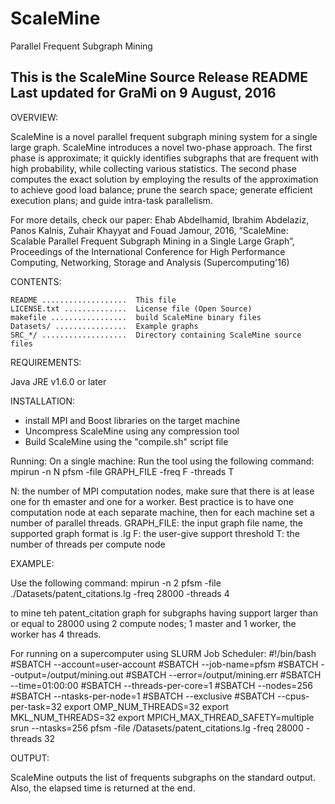 # ScaleMine
Parallel Frequent Subgraph Mining

This is the ScaleMine Source Release README
Last updated for GraMi on 9 August, 2016
-----------------------------------------------------------------------------

OVERVIEW:

ScaleMine is a novel parallel frequent subgraph mining system for a single large
graph. ScaleMine introduces a novel two-phase approach. The first phase is 
approximate; it quickly identifies subgraphs that are frequent with high 
probability, while collecting various statistics. The second phase computes the
exact solution by employing the results of the approximation to achieve good 
load balance; prune the search space; generate efficient execution plans; and 
guide intra-task parallelism.

For more details, check our paper:
Ehab Abdelhamid, Ibrahim Abdelaziz, Panos Kalnis, Zuhair Khayyat and Fouad
Jamour, 2016, “ScaleMine: Scalable Parallel Frequent Subgraph Mining in a Single
Large Graph”, Proceedings of the International Conference for High Performance
Computing, Networking, Storage and Analysis (Supercomputing'16)

CONTENTS:

    README ...................  This file
    LICENSE.txt ..............  License file (Open Source)
    makefile .................  build ScaleMine binary files
    Datasets/ ................  Example graphs
    SRC_*/ ...................  Directory containing ScaleMine source files


REQUIREMENTS:

Java JRE v1.6.0 or later

INSTALLATION:

- install MPI and Boost libraries on the target machine
- Uncompress ScaleMine using any compression tool
- Build ScaleMine using the "compile.sh" script file

Running:
On a single machine:
Run the tool using the following command:
mpirun -n N pfsm -file GRAPH_FILE -freq F -threads T

N: the number of MPI computation nodes, make sure that there is at lease one 
for th emaster and one for a worker. Best practice is to have one computation
node at each separate machine, then for each machine set a number of parallel
threads.
GRAPH_FILE: the input graph file name, the supported graph format is .lg
F: the user-give support threshold
T: the number of threads per compute node

EXAMPLE:

Use the following command:
mpirun -n 2 pfsm -file ./Datasets/patent_citations.lg -freq 28000 -threads 4

to mine teh patent_citation graph for subgraphs having support larger than or
equal to 28000 using 2 compute nodes; 1 master and 1 worker, the worker has 4
threads.

For running on a supercomputer using SLURM Job Scheduler:
#!/bin/bash
#SBATCH --account=user-account
#SBATCH --job-name=pfsm
#SBATCH --output=/output/mining.out
#SBATCH --error=/output/mining.err
#SBATCH --time=01:00:00
#SBATCH --threads-per-core=1
#SBATCH --nodes=256
#SBATCH --ntasks-per-node=1
#SBATCH --exclusive
#SBATCH --cpus-per-task=32
export OMP_NUM_THREADS=32
export MKL_NUM_THREADS=32
export MPICH_MAX_THREAD_SAFETY=multiple
srun --ntasks=256 pfsm -file /Datasets/patent_citations.lg -freq 28000 -threads 32

OUTPUT:

ScaleMine outputs the list of frequents subgraphs on the standard output.
Also, the elapsed time is returned at the end.

